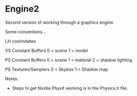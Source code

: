 # Engine2
Second version of working through a graphics engine

Some conventions...

LH coorindates

VS Constant Buffers
0 = scene
1 = model

PS Constant Buffers
0 = scene
1 = material
2 = shadow lighting

PS Textures/Samplers
0 = Skybox
1 = Shadow map


Notes:
- Steps to get Nvidia PhysX working is in the Physics.h file.
